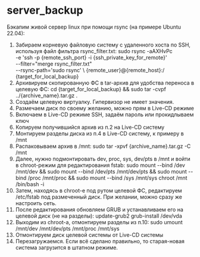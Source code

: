 # server_backup

Бэкапим живой сервер linux при помощи rsync (на примере Ubuntu 22.04):

1) Забираем корневую файловую систему с удаленного хоста по SSH, используя файл фильтра rsync_filter.txt:
sudo rsync -aAXHvPc \
  -e 'ssh -p {remote_ssh_port} -i {ssh_private_key_for_remote}' \
  --filter="merge rsync_filter.txt" \
  --rsync-path='sudo rsync' \ 
  {remote_user}@{remote_host}:/ {target_for_local_backup}
2) Архивируем скопированную ФС в tar-архив для удобства переноса в целевую ФС:
  cd {target_for_local_backup} && sudo tar -cvpf ../{archive_name}.tar.gz .
3) Создаём целевую виртуалку. Гипервизор не имеет значения.
4) Размечаем диск по своему желанию, можно прям в Live-CD режиме
5) Включаем в Live-CD режиме SSH, задаём пароль или прокидлываем ключ
6) Копируем получившийся архив из п.2 на Live-CD систему
7) Монтируем разделы диска из п.4 в Live-CD систему, к примеру в /mnt
8) Распаковываем архив в /mnt:
   sudo tar -xpvf {archive_name}.tar.gz -C /mnt
9) Далее, нужно подмонтировать dev, proc, sys, dev/pts в /mnt и войти в chroot-режим для редактирования fstab:
    sudo mount --bind /dev /mnt/dev && sudo mount --bind /dev/pts /mnt/dev/pts && sudo mount --bind /proc /mnt/proc && sudo mount --bind /sys /mnt/sys
    chroot /mnt /bin/bash -i
10) Затем, находясь в chroot-е под рутом целевой ФС, редактируем /etc/fstab под размеченный диск. При желании, можно сразу же настроить сеть.
11) После редактирования обновляем GRUB и устанавливаем его на целевой диск (не на разделы):
    update-grub2
    grub-install /dev/vda
12) Выходим из chroot-а, отмонтируем разделы из п.10:
    sudo umount /mnt/dev /mnt/dev/pts /mnt/proc /mnt/sys
13) Отмонтируем диск целевой системы от Live-CD системы
14) Перезагружаемся. Если всё сделано правильно, то старая-новая система загрузится в штатном режиме.
